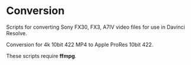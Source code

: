 # Conversion

Scripts for converting Sony FX30, FX3, A7IV video files for use in Davinci Resolve.


Conversion for 4k 10bit 422 MP4 to Apple ProRes 10bit 422.

These scripts require **ffmpg**.

